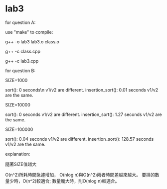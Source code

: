 # lab3

for question A:

use "make" to compile:

g++ -o lab3 lab3.o class.o

g++ -c class.cpp

g++ -c lab3.cpp


for question B:

SIZE=1000

sort(): 0 seconds\n
v1/v2 are different.
insertion_sort(): 0.01 seconds
v1/v2 are the same.

SIZE=10000

sort(): 0 seconds
v1/v2 are different.
insertion_sort(): 1.27 seconds
v1/v2 are the same.

SIZE=100000

sort(): 0.04 seconds
v1/v2 are different.
insertion_sort(): 128.57 seconds
v1/v2 are the same.


explanation:

隨著SIZE值越大

O(n^2)所耗時間急遽增加，
O(nlog n)與O(n^2)兩者時間差越來越大。
要排的數量少時，O(n^2)較適合;
數量龐大時，則O(nlog n)較適合。
